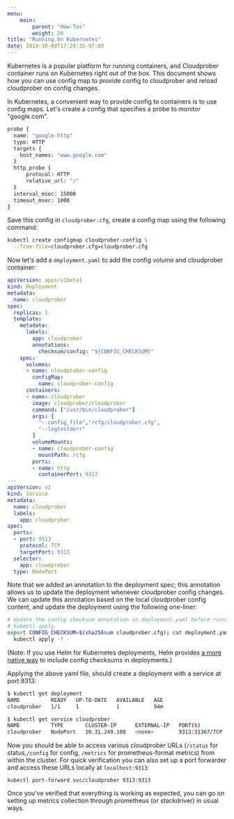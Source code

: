 ```yaml
---
menu:
    main:
        parent: "How-Tos"
        weight: 20
title: "Running On Kubernetes"
date: 2019-10-08T17:24:32-07:00
---
```


Kubernetes is a popular platform for running containers, and Cloudprober container runs on Kubernetes right out of the box. This document shows how you can use config map to provide config to cloudprober and reload cloudprober on config changes.

In Kubernetes, a convenient way to provide config to containers is to use config maps.  Let's create a config that specifies a probe to monitor "google.com".

```bash
probe {
  name: "google-http"
  type: HTTP
  targets {
    host_names: "www.google.com"
  }
  http_probe {
      protocol: HTTP
      relative_url: "/"
  }
  interval_msec: 15000
  timeout_msec: 1000
}
```

Save this config in `cloudprober.cfg`, create a config map using the following command:

```bash
kubectl create configmap cloudprober-config \
  --from-file=cloudprober.cfg=cloudprober.cfg
```



Now let's add a `deployment.yaml` to add the config volume and cloudprober container:

```yaml
apiVersion: apps/v1beta1
kind: Deployment
metadata:
  name: cloudprober
spec:
  replicas: 1
  template:
    metadata:
      labels:
        app: cloudprober
        annotations:
          checksum/config: "${CONFIG_CHECKSUM}"
    spec:
      volumes:
      - name: cloudprober-config
        configMap:
          name: cloudprober-config
      containers:
      - name: cloudprober
        image: cloudprober/cloudprober
        command: ["/usr/bin/cloudprober"]
        args: [
          "--config_file","/cfg/cloudprober.cfg",
          "--logtostderr"
        ]
        volumeMounts:
        - name: cloudprober-config
          mountPath: /cfg
        ports:
        - name: http
          containerPort: 9313
---
apiVersion: v1
kind: Service
metadata:
  name: cloudprober
  labels:
    app: cloudprober
spec:
  ports:
  - port: 9313
    protocol: TCP
    targetPort: 9313
  selector:
    app: cloudprober
  type: NodePort
```

Note that we added an annotation to the deployment spec; this annotation allows us to update the deployment whenever cloudprober config changes. We can update this annotation based on the local cloudprober config content, and update the deployment using the following one-liner:

```bash
# Update the config checksum annotation in deployment.yaml before running
# kubectl apply.
export CONFIG_CHECKSUM=$(sha256sum cloudprober.cfg); cat deployment.yaml | envsubst | \
  kubectl apply -f -
```

(Note: If you use Helm for Kubernetes deployments, Helm provides [a more native way](https://helm.sh/docs/howto/charts_tips_and_tricks/#automatically-roll-deployments) to include config checksums in deployments.)

Applying the above yaml file, should create a deployment with a service at port 9313:

```bash
$ kubectl get deployment
NAME          READY   UP-TO-DATE   AVAILABLE   AGE
cloudprober   1/1     1            1           94m

$ kubectl get service cloudprober
NAME          TYPE       CLUSTER-IP      EXTERNAL-IP   PORT(S)          AGE
cloudprober   NodePort   10.31.249.108   <none>        9313:31367/TCP   94m
```

Now you should be able to access various cloudprober URLs (`/status` for status,`/config` for config, `/metrics` for prometheus-format metrics) from within the cluster. For quick verification you can also set up a port forwarder and access these URLs locally at `localhost:9313`:

```
kubectl port-forward svc/cloudprober 9313:9313
```

Once you've verified that everything is working as expected, you can go on setting up metrics collection through prometheus (or stackdriver) in usual ways.